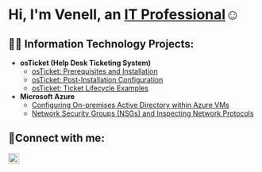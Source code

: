 <h1>Hi, I'm Venell, an <a href= https://www.linkedin.com/in/venell-james-645ab1272?trk>IT Professional</a>☺</h1>

<h2>👨‍💻 Information Technology Projects:</h2>

- <b>osTicket (Help Desk Ticketing System)</b>
  - [osTicket: Prerequisites and Installation](https://github.com/venelljames/osticket-prereqs)
  - [osTicket: Post-Installation Configuration](https://github.com/venelljames/post-install-config)
  - [osTicket: Ticket Lifecycle Examples](https://github.com/venelljames/ticket-lifecycle)
- <b>Microsoft Azure</b>
  - [Configuring On-premises Active Directory within Azure VMs](https://github.com/venelljames/configure-ad)
  - [Network Security Groups (NSGs) and Inspecting Network Protocols](https://github.com/venelljames/azure-network-protocols)

<h2>🤳Connect with me:</h2>

[<img align="left" alt="Josh | LinkedIn" width="22px" src="https://cdn.jsdelivr.net/npm/simple-icons@v3/icons/linkedin.svg" />][linkedin]

[linkedin]: https://www.linkedin.com/in/venell-james-645ab1272?trk
